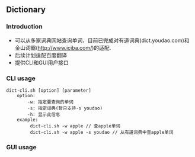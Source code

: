 ## Dictionary

### Introduction
* 可以从多家词典网站查询单词，目前已完成对有道词典(dict.youdao.com)和金山词霸(http://www.iciba.com/)的适配.
* 后续计划适配百度翻译
* 提供CLI和GUI用户接口

### CLI usage
```
dict-cli.sh [option] [parameter]
	option:
		-w: 指定要查询的单词
		-s: 指定词典(暂只支持-s youdao)
		-h: 显示此信息
	example:
		 dict-cli.sh -w apple // 查apple单词
		 dict-cli.sh -w apple -s youdao // 从有道词典中查apple单词
```

### GUI usage
